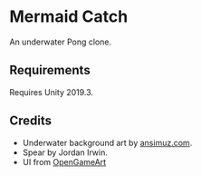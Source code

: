 # Mermaid Catch

An underwater Pong clone.

## Requirements

Requires Unity 2019.3.

## Credits

* Underwater background art by [ansimuz.com](http://ansimuz.com).
* Spear by Jordan Irwin.
* UI from [OpenGameArt](http://opengameart.org)